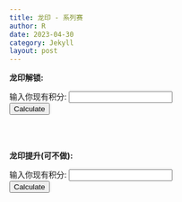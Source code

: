 ```yaml
---
title: 龙印 - 系列赛
author: R
date: 2023-04-30
category: Jekyll
layout: post
---
```


**龙印解锁:**
<form>
  <label for="points_unlock">输入你现有积分:</label>
  <input type="number" id="points_unlock" name="points_unlock">
  <br>
  <button type="button" onclick="calculate_hours_unlock()">Calculate</button>
</form>

<div id="result_unlock"></div>

<script>
function calculate_hours_unlock() {
  var points_unlock = document.getElementById("points_unlock").value;
  var hours_unlock = (6000 - points_unlock)/20;
  document.getElementById("result_unlock").textContent = "还需要使用加速 " + hours_unlock + "小时";
}
</script>

<br>
<br>


**龙印提升(可不做):**
<form>
  <label for="points_upgrade">输入你现有积分:</label>
  <input type="number" id="points_upgrade" name="points_upgrade">
  <br>
  <button type="button" onclick="calculate_turtle_upgrade()">Calculate</button>
</form>

<div id="result_upgrade"></div>

<script>
function calculate_turtle_upgrade() {
  var points_upgrade = document.getElementById("points_upgrade").value;
  var turtle_upgrade = (10000 - points_upgrade)/150;
  document.getElementById("result_upgrade").textContent = "还需要使用黄金龟 " + turtle_upgrade + "个";
}
</script>

<br>
<br>
